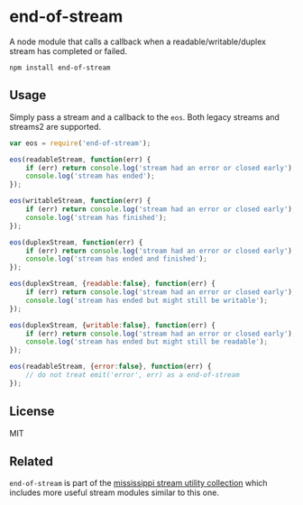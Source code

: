 # end-of-stream

A node module that calls a callback when a readable/writable/duplex stream has completed or failed.

	npm install end-of-stream

## Usage

Simply pass a stream and a callback to the `eos`.
Both legacy streams and streams2 are supported.

``` js
var eos = require('end-of-stream');

eos(readableStream, function(err) {
	if (err) return console.log('stream had an error or closed early');
	console.log('stream has ended');
});

eos(writableStream, function(err) {
	if (err) return console.log('stream had an error or closed early');
	console.log('stream has finished');
});

eos(duplexStream, function(err) {
	if (err) return console.log('stream had an error or closed early');
	console.log('stream has ended and finished');
});

eos(duplexStream, {readable:false}, function(err) {
	if (err) return console.log('stream had an error or closed early');
	console.log('stream has ended but might still be writable');
});

eos(duplexStream, {writable:false}, function(err) {
	if (err) return console.log('stream had an error or closed early');
	console.log('stream has ended but might still be readable');
});

eos(readableStream, {error:false}, function(err) {
	// do not treat emit('error', err) as a end-of-stream
});
```

## License

MIT

## Related

`end-of-stream` is part of the [mississippi stream utility collection](https://github.com/maxogden/mississippi) which includes more useful stream modules similar to this one.
